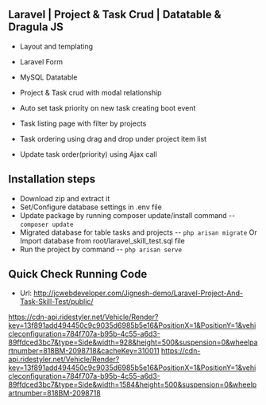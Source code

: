 ## Laravel | Project & Task Crud | Datatable & Dragula JS

 - Layout and templating
 - Laravel Form
 - MySQL Datatable
 - Project & Task crud with modal relationship
 - Auto set task priority on new task creating boot event
 
 - Task listing page with filter by projects 
 - Task ordering using drag and drop under project item list 
 - Update task order(priority) using Ajax call 

## Installation steps

 - Download zip and extract it
 - Set/Configure database settings in .env file
 - Update package by running composer update/install command -- `composer update`
 - Migrated database for table tasks and projects -- `php arisan migrate` Or Import database from root/laravel_skill_test.sql file
 - Run the project by command -- `php arisan serve`

## Quick Check Running Code 

 - Url: http://jcwebdeveloper.com/Jignesh-demo/Laravel-Project-And-Task-Skill-Test/public/


https://cdn-api.ridestyler.net/Vehicle/Render?key=13f891add494450c9c9035d6985b5e16&PositionX=1&PositionY=1&vehicleconfiguration=784f707a-b95b-4c55-a6d3-89ffdced3bc7&type=Side&width=928&height=500&suspension=0&wheelpartnumber=818BM-2098718&cacheKey=310011
https://cdn-api.ridestyler.net/Vehicle/Render?key=13f891add494450c9c9035d6985b5e16&PositionX=1&PositionY=1&vehicleconfiguration=784f707a-b95b-4c55-a6d3-89ffdced3bc7&type=Side&width=1584&height=500&suspension=0&wheelpartnumber=818BM-2098718

















